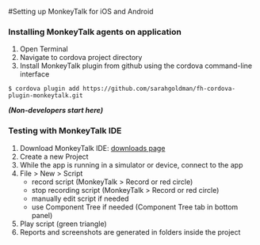 #Setting up MonkeyTalk for iOS and Android

### Installing MonkeyTalk agents on application 
 
1. Open Terminal
2. Navigate to cordova project directory 
3. Install MonkeyTalk plugin from github using the cordova command-line interface

```
$ cordova plugin add https://github.com/sarahgoldman/fh-cordova-plugin-monkeytalk.git
```

***(Non-developers start here)***
### Testing with MonkeyTalk IDE

1. Download MonkeyTalk IDE: [downloads page](https://www.cloudmonkeymobile.com/download/monkeytalk-community)
2. Create a new Project
3. While the app is running in a simulator or device, connect to the app
4. File > New > Script
	- record script (MonkeyTalk > Record or red circle)
	- stop recording script (MonkeyTalk > Record or red circle)
	- manually edit script if needed
	- use Component Tree if needed (Component Tree tab in bottom panel)
5. Play script (green triangle)
6. Reports and screenshots are generated in folders inside the project